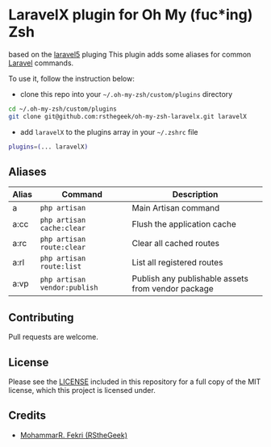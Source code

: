 # LaravelX plugin for Oh My (fuc\*ing) Zsh
based on the [laravel5](https://github.com/ohmyzsh/ohmyzsh/blob/master/plugins/laravel5) pluging
This plugin adds some aliases for common [Laravel](https://laravel.com/docs) commands.

To use it, follow the instruction below:
- clone this repo into your `~/.oh-my-zsh/custom/plugins` directory
```bash
cd ~/.oh-my-zsh/custom/plugins
git clone git@github.com:rsthegeek/oh-my-zsh-laravelx.git laravelX
```
- add `laravelX` to the plugins array in your `~/.zshrc` file

```zsh
plugins=(... laravelX)
```

## Aliases

| Alias     | Command                      | Description                                        |
|-----------|------------------------------|----------------------------------------------------|
| a         | `php artisan`                | Main Artisan command                               |
| a:cc      | `php artisan cache:clear`    | Flush the application cache                        |
| a:rc      | `php artisan route:clear`    | Clear all cached routes                            |
| a:rl      | `php artisan route:list`     | List all registered routes                         |
| a:vp      | `php artisan vendor:publish` | Publish any publishable assets from vendor package |

## Contributing

Pull requests are welcome.

## License

Please see the [LICENSE](LICENSE.md) included in this repository for a full copy of the MIT license,
which this project is licensed under.

## Credits

- [MohammarR. Fekri (RStheGeek)](https://github.com/rsthegeek)
